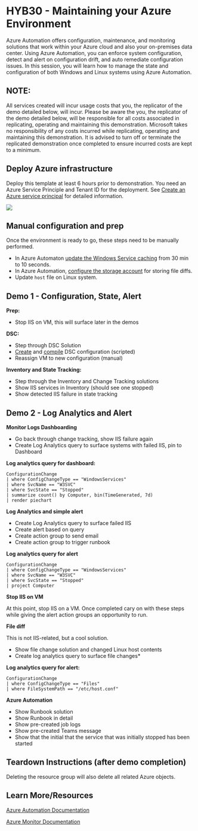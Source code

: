 # HYB30 - Maintaining your Azure Environment

Azure Automation offers configuration, maintenance, and monitoring solutions that work within your Azure cloud and also your on-premises data center. Using Azure Automation, you can enforce system configuration, detect and alert on configuration drift, and auto remediate configuration issues. In this session, you will learn how to manage the state and configuration of both Windows and Linux systems using Azure Automation.

## NOTE: 

All services created will incur usage costs that you, the replicator of the demo detailed below, will incur. Please be aware the you, the replicator of the demo detailed below, will be responsible for all costs associated in replicating, operating and maintaining this demonstration. Microsoft takes no responsibility of any costs incurred while replicating, operating and maintaining this demonstration. It is advised to turn off or terminate the replicated demonstration once completed to ensure incurred costs are kept to a minimum.  

## Deploy Azure infrastructure

Deploy this template at least 6 hours prior to demonstration. You need an Azure Service Principle and Tenant ID for the deployment. See [Create an Azure service principal](https://docs.microsoft.com/en-us/cli/azure/create-an-azure-service-principal-azure-cli?view=azure-cli-latest) for detailed information.

<a href="https://portal.azure.com/#create/Microsoft.Template/uri/https%3A%2F%2Fraw.githubusercontent.com%2Fneilpeterson%2Fazure-automation-dsc%2Fmaster%2Fazure-templates%2FazureDeploy.json" target="_blank">
    <img src="http://azuredeploy.net/deploybutton.png"/>
</a>

## Manual configuration and prep

Once the environment is ready to go, these steps need to be manually performed.

- In Azure Automaton [update the Windows Service caching](https://docs.microsoft.com/en-us/azure/automation/automation-vm-inventory) from 30 min to 10 seconds.
- In Azure Automation, [configure the storage account](https://docs.microsoft.com/en-us/azure/automation/change-tracking-file-contents) for storing file diffs.
- Update `host` file on Linux system.

## Demo 1 - Configuration, State, Alert

**Prep:**

- Stop IIS on VM, this will surface later in the demos

**DSC:**

- Step through DSC Solution
- [Create](./support-scripts/Import-dsc-configuration.ps1) and [compile](./support-scripts/compile-dsc-configuration.ps1) DSC configuration (scripted)
- Reassign VM to new configuration (manual)

**Inventory and State Tracking:**

- Step through the Inventory and Change Tracking solutions
- Show IIS services in Inventory (should see one stopped)
- Show detected IIS failure in state tracking

## Demo 2 - Log Analytics and Alert

**Monitor Logs Dashboarding**

- Go back through change tracking, show IIS failure again
- Create Log Analytics query to surface systems with failed IIS, pin to Dashboard

**Log analytics query for dashboard:**

```
ConfigurationChange
| where ConfigChangeType == "WindowsServices"
| where SvcName == "W3SVC"
| where SvcState == "Stopped"
| summarize count() by Computer, bin(TimeGenerated, 7d)
| render piechart
```

**Log Analytics and simple alert**

- Create Log Analytics query to surface failed IIS
- Create alert based on query
- Create action group to send email
- Create action group to trigger runbook

**Log analytics query for alert**

```
ConfigurationChange
| where ConfigChangeType == "WindowsServices"
| where SvcName == "W3SVC"
| where SvcState == "Stopped"
| project Computer
```

**Stop IIS on VM**

At this point, stop IIS on a VM. Once completed cary on with these steps while giving the alert action groups an opportunity to run.

**File diff**

This is not IIS-related, but a cool solution.

- Show file change solution and changed Linux host contents
- Create log analytics query to surface file changes*

**Log analytics query for alert:**

```
ConfigurationChange
| where ConfigChangeType == "Files"
| where FileSystemPath == "/etc/host.conf"
```

**Azure Automation**

- Show Runbook solution
- Show Runbook in detail
- Show pre-created job logs
- Show pre-created Teams message
- Show that the initial that the service that was initially stopped has been started

## Teardown Instructions (after demo completion)

Deleting the resource group will also delete all related Azure objects.

## Learn More/Resources

[Azure Automation Documentation](https://docs.microsoft.com/en-us/azure/automation/?WT.md_id=MSIgniteTheTour-github-hyb30)

[Azure Monitor Documentation](https://docs.microsoft.com/en-us/azure/azure-monitor/?WT.md_id=MSIgniteTheTour-github-hyb30)
